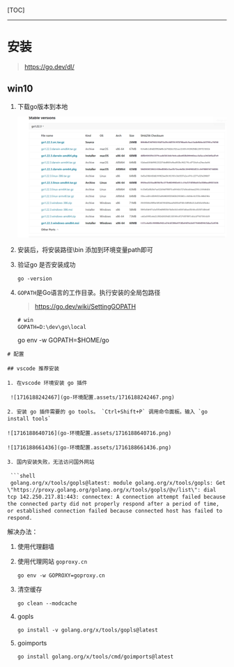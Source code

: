 [TOC]

---

# 安装

> https://go.dev/dl/

## win10

1. 下载go版本到本地
   
   ![1716187434509](go-环境配置.assets/1716187434509.png)

2. 安装后，将安装路径\bin 添加到环境变量path即可

3. 验证go 是否安装成功
   
   ```shell
   go -version
   ```

4. `GOPATH`是Go语言的工作目录。执行安装的全局包路径
   
   > https://go.dev/wiki/SettingGOPATH
   
   ```shell
   # win
   GOPATH=D:\dev\go\local
   ```
   
   go env -w GOPATH=$HOME/go

```
# 配置

## vscode 推荐安装

1. 在vscode 环境安装 go 插件

 ![1716188242467](go-环境配置.assets/1716188242467.png)

2. 安装 go 插件需要的 go tools。 `Ctrl+Shift+P` 调用命令面板。输入 `go install tools`

![1716188640716](go-环境配置.assets/1716188640716.png)

![1716188661436](go-环境配置.assets/1716188661436.png)

3. 国内安装失败，无法访问国外网站

 ```shell
 golang.org/x/tools/gopls@latest: module golang.org/x/tools/gopls: Get \"https://proxy.golang.org/golang.org/x/tools/gopls/@v/list\": dial tcp 142.250.217.81:443: connectex: A connection attempt failed because the connected party did not properly respond after a period of time, or established connection failed because connected host has failed to respond.
```

 解决办法：

1. 使用代理翻墙

2. 使用代理网站 `goproxy.cn`
   
   ```shell
   go env -w GOPROXY=goproxy.cn 
   ```

3. 清空缓存
   
   ```shell
   go clean --modcache
   ```

4. gopls
   
   ```shell
   go install -v golang.org/x/tools/gopls@latest
   ```

5. goimports
   
   ```shell
   go install golang.org/x/tools/cmd/goimports@latest
   ```
   ```

